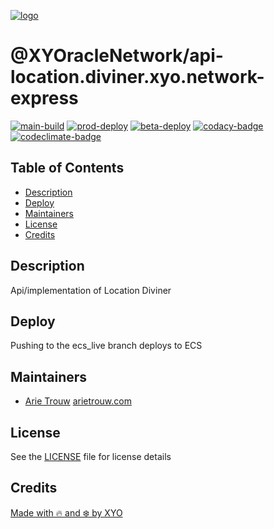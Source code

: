 [![logo][]](https://xylabs.com)

# @XYOracleNetwork/api-location.diviner.xyo.network-express

[![main-build][]][main-build-link]
[![prod-deploy][]][prod-deploy-link]
[![beta-deploy][]][beta-deploy-link]
[![codacy-badge][]][codacy-link]
[![codeclimate-badge][]][codeclimate-link]

## Table of Contents
- [Description](#description)
- [Deploy](#deploy)
- [Maintainers](#maintainers)
- [License](#license)
- [Credits](#credits)

## Description

Api/implementation of Location Diviner

## Deploy

Pushing to the ecs_live branch deploys to ECS

## Maintainers

- [Arie Trouw](https://github.com/arietrouw) [arietrouw.com](https://arietrouw.com)

## License

See the [LICENSE](LICENSE) file for license details

## Credits

[Made with 🔥 and ❄️ by XYO](https://xyo.network)

[logo]: https://cdn.xy.company/img/brand/XYO_full_colored.png
[main-build]: https://github.com/XYOracleNetwork/api-location.diviner.xyo.network-express/actions/workflows/build-main.yml/badge.svg
[main-build-link]: https://github.com/XYOracleNetwork/api-location.diviner.xyo.network-express/actions/workflows/build-main.yml
[prod-deploy]: https://github.com/XYOracleNetwork/api-location.diviner.xyo.network-express/actions/workflows/deploy-prod.yml/badge.svg
[prod-deploy-link]: https://github.com/XYOracleNetwork/api-location.diviner.xyo.network-express/actions/workflows/deploy-prod.yml
[beta-deploy]: https://github.com/XYOracleNetwork/api-location.diviner.xyo.network-express/actions/workflows/deploy-beta.yml/badge.svg
[beta-deploy-link]: https://github.com/XYOracleNetwork/api-location.diviner.xyo.network-express/actions/workflows/deploy-beta.yml
[codacy-badge]: https://app.codacy.com/project/badge/Grade/14640dade84b44a69e7b9daafd07be46
[codacy-link]: https://www.codacy.com/gh/XYOracleNetwork/api-location.diviner.xyo.network-express/dashboard?utm_source=github.com&utm_medium=referral&utm_content=xylabs/api-xylabs-import-nodejs&utm_campaign=Badge_Grade
[codeclimate-badge]: https://api.codeclimate.com/v1/badges/dc0bb5770f231f22f826/maintainability
[codeclimate-link]: https://codeclimate.com/github/XYOracleNetwork/api-location.diviner.xyo.network-express/maintainability
